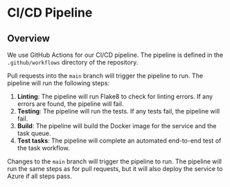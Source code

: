 # CI/CD Pipeline

## Overview

We use GitHub Actions for our CI/CD pipeline. The pipeline is defined in the
`.github/workflows` directory of the repository.

Pull requests into the `main` branch will trigger the pipeline to run. The
pipeline will run the following steps:

1. **Linting**: The pipeline will run Flake8 to check for linting errors. If any
   errors are found, the pipeline will fail.
2. **Testing**: The pipeline will run the tests. If any tests fail,
   the pipeline will fail.
3. **Build**: The pipeline will build the Docker image for the service and the
   task queue.
4. **Test tasks**: The pipeline will complete an automated end-to-end test of
   the task workflow.

Changes to the `main` branch will trigger the pipeline to run. The pipeline will
run the same steps as for pull requests, but it will also deploy the service to
Azure if all steps pass.
